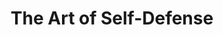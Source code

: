 ---
title: "The Art of Self-Defense"
year: 2019
rating: 2.5
stars: "★★½"
rewatched: false
permalink: "the-art-of-self-defense-2019"
watched_on: 2019-10-05
---